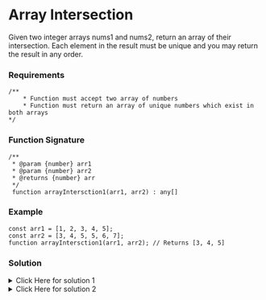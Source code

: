 # Array Intersection
Given two integer arrays nums1 and nums2, return an array of their intersection. Each element in the result must be unique and you may return the result in any order.


### Requirements
```
/**
    * Function must accept two array of numbers
    * Function must return an array of unique numbers which exist in both arrays
*/
```


### Function Signature
```
/**
 * @param {number} arr1
 * @param {number} arr2
 * @returns {number} arr
 */
 function arrayIntersction1(arr1, arr2) : any[]
 ```


### Example
```
const arr1 = [1, 2, 3, 4, 5];
const arr2 = [3, 4, 5, 5, 6, 7];
function arrayIntersction1(arr1, arr2); // Returns [3, 4, 5]
```


### Solution

<details>
<summary>Click Here for solution 1</summary>

```
function arrayIntersction1(arr1, arr2) {
  const commonArr = [];

  for (let i = 0; i < arr2.length; i++) {
    if (arr1.includes(arr2[i]) && !commonArr.includes(arr2[i])) {
      commonArr.push(arr2[i]);
    }
  }

  return commonArr;
}
```
</details>

<details>
<summary>Click Here for solution 2</summary>

```
function arrayIntersction2(arr1, arr2) {
  const set1 = new Set(arr1);
  const commonSet = new Set();

  for (let i = 0; i < arr2.length; i++) {
    if (set1.has(arr2[i])) {
      commonSet.add(arr2[i]);
    }
  }

  return Array.from(commonSet);
}
```
</details>
